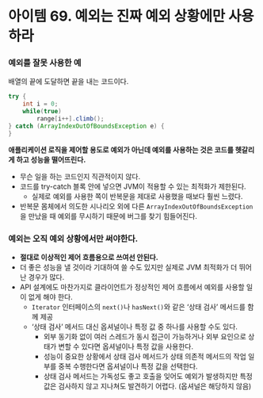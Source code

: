 # 아이템 69. 예외는 진짜 예외 상황에만 사용하라
### 예외를 잘못 사용한 예

배열의 끝에 도달하면 끝을 내는 코드이다.

```java
try {
	int i = 0;
	while(true)
		range[i++].climb();
} catch (ArrayIndexOutOfBoundsException e) {
}
```

**애플리케이션 로직을 제어할 용도로 예외가 아닌데 예외를 사용하는 것은 코드를 헷갈리게 하고 성능을 떨어뜨린다.**

- 무슨 일을 하는 코드인지 직관적이지 않다.
- 코드를 try-catch 블록 안에 넣으면 JVM이 적용할 수 있는 최적화가 제한된다.
    - 실제로 예외를 사용한 쪽이 반복문을 제대로 사용했을 때보다 훨씬 느렸다.
- 반복문 몸체에서 의도한 시나리오 외에 다른 `ArrayIndexOutOfBoundsException`을 만났을 때 예외를 무시하기 때문에 버그를 찾기 힘들어진다.

### 예외는 오직 예외 상황에서만 써야한다.

- **절대로 이상적인 제어 흐름용으로 쓰여선 안된다.**
- 더 좋은 성능을 낼 것이라 기대하여 쓸 수도 있지만 실제로 JVM 최적화가 더 뛰어난 경우가 많다.
- API 설계에도 마찬가지로 클라이언트가 정상적인 제어 흐름에서 예외를 사용할 일이 없게 해야 한다.
    - `Iterator` 인터페이스의 `next()`나 `hasNext()`와 같은 ‘상태 검사’ 메서드를 함께 제공
    - ‘상태 검사’ 메서드 대신 옵셔널이나 특정 값 중 하나를 사용할 수도 있다.
        - 외부 동기화 없이 여러 스레드가 동시 접근이 가능하거나 외부 요인으로 상태가 변할 수 있다면 옵셔널이나 특정 값을 사용한다.
        - 성능이 중요한 상황에서 상태 검사 메서드가 상태 의존적 메서드의 작업 일부를 중복 수행한다면 옵셔널이나 특정 값을 선택한다.
        - 상태 검사 메서드는 가독성도 좋고 호출을 잊어도 예외가 발생하지만 특정 값은 검사하지 않고 지나쳐도 발견하기 어렵다. (옵셔널은 해당하지 않음)
